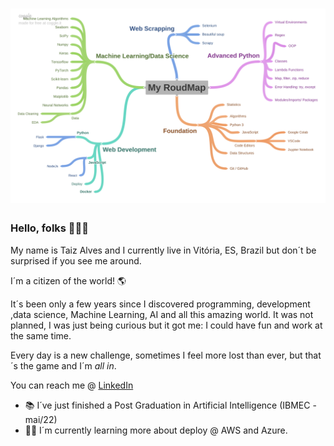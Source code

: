 
<h1 align="center">
    <img alt="RoudMap" title="Logo" src="https://github.com/TaizAlves/TaizAlves/blob/main/My_RoudMap.png" style="width:45rem"/>
</h1>

### Hello, folks 💁🏾‍♀️
My name is Taiz Alves and I currently live in Vitória, ES, Brazil but don´t be surprised if you see me around.

I´m a citizen of the world! 🌎

It´s been only a few years since I discovered  programming, development ,data science, Machine Learning, AI and all this amazing world. 
It was not planned, I was just being curious but it got me: I could have fun and work at the same time.

Every day is a new challenge, sometimes I feel more lost than ever, but that´s the game and I´m *all in*.

You can reach me @ [LinkedIn](https://www.linkedin.com/in/taiz-alves-664a081/)

 - 📚 I´ve just finished a Post Graduation in Artificial Intelligence (IBMEC - mai/22) 
 - 👩‍💻 I´m currently learning more about deploy @ AWS and Azure.
